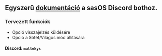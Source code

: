 ## Egyszerű [dokumentáció](https://sassvagyok.github.io/sasOS-docs/) a sasOS Discord bothoz.

### Tervezett funkciók
- Opció visszajelzés küldésére
- Opció a Sötét/Világos mód állítására

#### Discord: `mattekys`